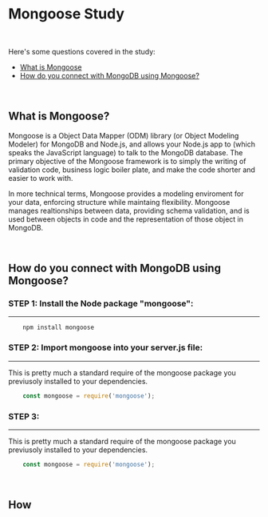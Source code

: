# Mongoose Study

<br>

Here's some questions covered in the study:

* [What is Mongoose](#)
* [How do you connect with MongoDB using Mongoose?](#How-do-you-connect-with-MongoDB-using-Mongoose)

<br>

## What is Mongoose?
Mongoose is a Object Data Mapper (ODM) library (or Object Modeling Modeler) for MongoDB and Node.js, and allows your Node.js app to (which speaks the JavaScript language) to talk to the MongoDB database.  The primary objective of the Mongoose framework is to simply the writing of validation code, business logic boiler plate, and make the code shorter and easier to work with. 

In more technical terms, Mongoose provides a modeling enviroment for your data, enforcing structure while maintaing flexibility. Mongoose manages realtionships between data, providing schema validation, and is used between objects in code and the representation of those object in MongoDB.


<br>

## How do you connect with MongoDB using Mongoose?

<dl>

### STEP 1: Install the Node package "mongoose":
-----


```
    npm install mongoose
```


### STEP 2: Import mongoose into your server.js file:
------
This is pretty much a standard require of the mongoose package you previusoly installed to your dependencies.


```JavaScript
    const mongoose = require('mongoose');                                               // require mongoose.
```


### STEP 3: 
------
This is pretty much a standard require of the mongoose package you previusoly installed to your dependencies.


```JavaScript
    const mongoose = require('mongoose');                                               // require mongoose.
```





</dl>


<br>

## How

